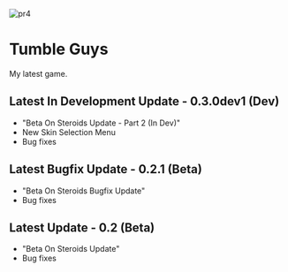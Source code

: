 ![pr4](https://user-images.githubusercontent.com/79392401/130195231-58145542-2bf5-476a-8137-060c98d2ab53.png)
# Tumble Guys
My latest game.

## Latest In Development Update - 0.3.0dev1 (Dev)
+ "Beta On Steroids Update - Part 2 (In Dev)"
+ New Skin Selection Menu
+ Bug fixes

## Latest Bugfix Update - 0.2.1 (Beta)
+ "Beta On Steroids Bugfix Update"
+ Bug fixes

## Latest Update - 0.2 (Beta)
+ "Beta On Steroids Update"
+ Bug fixes
